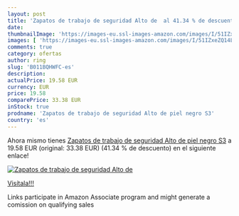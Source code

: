 ```yaml
---
layout: post
title: 'Zapatos de trabajo de seguridad Alto de  al 41.34 % de descuento'
date: 
thumbnailImage: 'https://images-eu.ssl-images-amazon.com/images/I/51IZxeZQ14L._SL200_.jpg'
images: [ 'https://images-eu.ssl-images-amazon.com/images/I/51IZxeZQ14L._SL200_.jpg' ]
comments: true
category: ofertas
author: ring
slug: 'B011BQHWFC-es'
description:
actualPrice: 19.58 EUR
currency: EUR
price: 19.58
comparePrice: 33.38 EUR
inStock: true
prodname: 'Zapatos de trabajo de seguridad Alto de piel negro S3'
country: 'es'
---
```


Ahora mismo tienes [Zapatos de trabajo de seguridad Alto de piel negro S3](https://www.amazon.es/dp/B011BQHWFC/?tag=tolees-21) a 19.58 EUR (original: 33.38 EUR) (41.34 %  de descuento) en el siguiente enlace!

[![Zapatos de trabajo de seguridad Alto de ](https://images-eu.ssl-images-amazon.com/images/I/51IZxeZQ14L._SL200_.jpg)](https://www.amazon.es/dp/B011BQHWFC/?tag=tolees-21)

[Visítala!!!](https://www.amazon.es/dp/B011BQHWFC/?tag=tolees-21)

Links participate in Amazon Associate program and might generate a comission on qualifying sales
